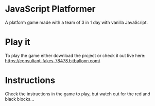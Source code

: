# JavaScript Platformer

A platform game made with a team of 3 in 1 day with vanilla JavaScript.

# Play it

To play the game either download the project or check it out live here: https://consultant-fakes-78478.bitballoon.com/

# Instructions

Check the instructions in the game to play, but watch out for the red and black blocks...
